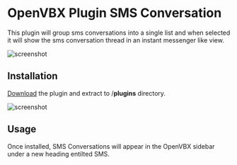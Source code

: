 # OpenVBX Plugin SMS Conversation

This plugin will group sms conversations into a single list and when selected it will show the sms conversation thread in an instant messenger like view.

![screenshot](https://cloud.githubusercontent.com/assets/4819310/10789707/62f58284-7d55-11e5-918d-67fe1600f5a0.PNG)

## Installation

[Download][1] the plugin and extract to /**plugins** directory.

![screenshot](https://cloud.githubusercontent.com/assets/4819310/12224268/5b4757d4-b7ba-11e5-81c0-5d72495cd5c0.PNG)

[1]: https://github.com/jpwalters/OpenVBX-Plugin-SMS-Conversation/archive/master.zip

## Usage

Once installed, SMS Conversations will appear in the OpenVBX sidebar under a new  heading entilted SMS.
